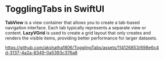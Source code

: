 # TogglingTabs in SwiftUI

**TabView** is a view container that allows you to create a tab-based navigation interface. Each tab typically represents a separate view or content.
**LazyVGrid** is used to create a grid layout that only creates and renders the visible items, providing better performance for larger datasets.

https://github.com/akshatha1806/TogglingTabs/assets/114126853/698e6c4d-3137-4a2a-8349-0a5393c376a8

